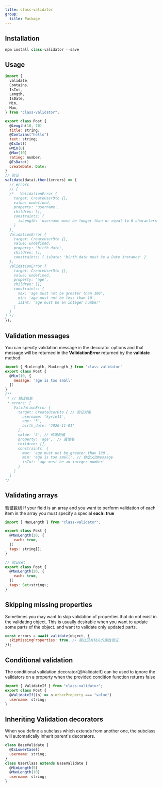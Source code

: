```yaml
---
title: class-validator
group:
  title: Package
---
```


## Installation

```js
npm install class-validator --save
```

## Usage

```js
import {
  validate,
  Contains,
  IsInt,
  Length,
  IsDate,
  Min,
  Max,
} from "class-validator";

export class Post {
  @Length(10, 20)
  title: string;
  @Contains("hello")
  text: string;
  @IsInt()
  @Min(0)
  @Max(10)
  rating: number;
  @IsDate()
  createDate: Date;
}
// 验证
validate(data).then((errors) => {
  // errors
  // [
  /*   ValidationError {
    target: CreateUserDto {},
    value: undefined,
    property: 'username',
    children: [],
    constraints: {
      isLength: 'username must be longer than or equal to 6 characters'
    }
  },
  ValidationError {
    target: CreateUserDto {},
    value: undefined,
    property: 'birth_date',
    children: [],
    constraints: { isDate: 'birth_date must be a Date instance' }
  },
  ValidationError {
    target: CreateUserDto {},
    value: undefined,
    property: 'age',
    children: [],
    constraints: {
      max: 'age must not be greater than 100',
      min: 'age must not be less than 10',
      isInt: 'age must be an integer number'
    }
  }
] */
});
```

## Validation messages

You can specify validation message in the decorator options and that message will be returned in the **ValidationError** returned by the **validate** method

```js
import { MinLength, MaxLength } from 'class-validator'
export class Post {
  @Min(10, {
    message: 'age is too small'
  })
}
/**
 * // 错误信息
 * errors: [
    ValidationError {
      target: CreateUserDto { // 验证对象
        username: 'kyrie11',
        age: '5',
        birth_date: '2020-11-01'
      },
      value: '5', // 传递的值
      property: 'age',  // 属性名
      children: [],
      constraints: {
        max: 'age must not be greater than 100',
        min: 'age is too small', // 自定义的message
        isInt: 'age must be an integer number'
      }
    }
  ]
*/
```

## Validating arrays

验证数组
If your field is an array and you want to perform validation of each item in the array you must specify
a special **each: true**

<!-- 如果验证一个数组, 必须给装饰器传递 each: true -->

```js
import { MaxLength } from "class-validator";

export class Post {
  @MaxLength(20, {
    each: true,
  })
  tags: string[];
}

// 验证set
export class Post {
  @MaxLength(20, {
    each: true,
  })
  tags: Set<string>;
}
```

## Skipping missing properties

Sometimes you may want to skip validation of properties that do not exist in the validating object. This is
usually desirable when you want to update some parts of the object. and want to validate only updated parts.

```js
const errors = await validate(object, {
  skipMissingProperties: true, // 跳过没有缺失的属性验证
});
```

## Conditional validation

The conditional validation decorator(@ValidateIf) can be used to ignore the validators on a property when
the provided condition function returns false

<!-- 当函数返回false的时候忽略验证, 验证的函数接收当前验证的参数对象并且必须返回一个布尔值 -->

```js
import { ValidateIf } from "class-validator";
export class Post {
  @ValidateIf((o) => o.otherProperty === "value")
  username: string;
}
```

## Inheriting Validation decorators

When you define a subclass which extends from another one, the subclass will automatically inherit
parent's decorators.

```js
class BaseValidate {
  @IsLowerCase()
  username: string;
}
class UserClass extends BaseValidate {
  @MinLength(5)
  @MaxLength(10)
  username: string;
}
```
